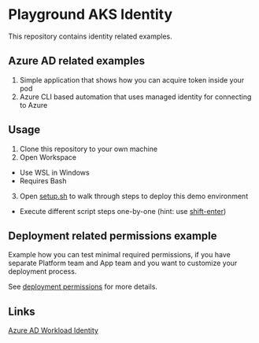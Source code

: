 # Playground AKS Identity

This repository contains identity related examples.

## Azure AD related examples

1. Simple application that shows how you can acquire token inside your pod
2. Azure CLI based automation that uses managed identity for connecting to Azure

## Usage

1. Clone this repository to your own machine
2. Open Workspace
  - Use WSL in Windows
  - Requires Bash
3. Open [setup.sh](setup.sh) to walk through steps to deploy this demo environment
  - Execute different script steps one-by-one (hint: use [shift-enter](https://github.com/JanneMattila/some-questions-and-some-answers/blob/master/q%26a/vs_code.md#automation-tip-shift-enter))

## Deployment related permissions example

Example how you can test minimal required permissions, if
you have separate Platform team and App team and you want to
customize your deployment process.

See [deployment permissions](./deployment-permissions) for more details.

## Links

[Azure AD Workload Identity](https://github.com/Azure/azure-workload-identity)
